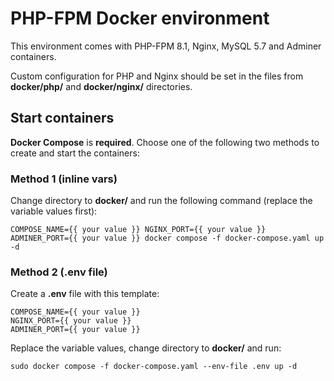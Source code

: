 # PHP-FPM Docker environment
This environment comes with PHP-FPM 8.1, Nginx, MySQL 5.7 and Adminer containers.

Custom configuration for PHP and Nginx should be set in the files from **docker/php/** and **docker/nginx/** directories.

## **Start containers** 
**Docker Compose** is **required**. Choose one of the following two methods to create and start the containers:

### **Method 1 (inline vars)**
Change directory to **docker/** and run the following command (replace the variable values first):
```
COMPOSE_NAME={{ your value }} NGINX_PORT={{ your value }} ADMINER_PORT={{ your value }} docker compose -f docker-compose.yaml up -d
```

### **Method 2 (.env file)**
Create a **.env** file with this template:
```
COMPOSE_NAME={{ your value }}
NGINX_PORT={{ your value }}
ADMINER_PORT={{ your value }}
```

Replace the variable values, change directory to **docker/** and run:
```
sudo docker compose -f docker-compose.yaml --env-file .env up -d
```
